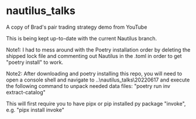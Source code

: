 # nautilus_talks
A copy of Brad's pair trading strategy demo from YouTube

This is being kept up-to-date with the current Nautilus branch.

Note1: I had to mess around with the Poetry installation order by deleting the shipped lock file
and commenting out Nautilus in the .toml in order to get "poetry install" to work.

Note2: After downloading and poetry installing this repo, you will need to open a console shell
and navigate to ..\nautilus_talks\20220617 and execute the following command to unpack needed data files:
"poetry run inv extract-catalog"

This will first require you to have pipx or pip installed py package "invoke", e.g.
"pipx install invoke"

